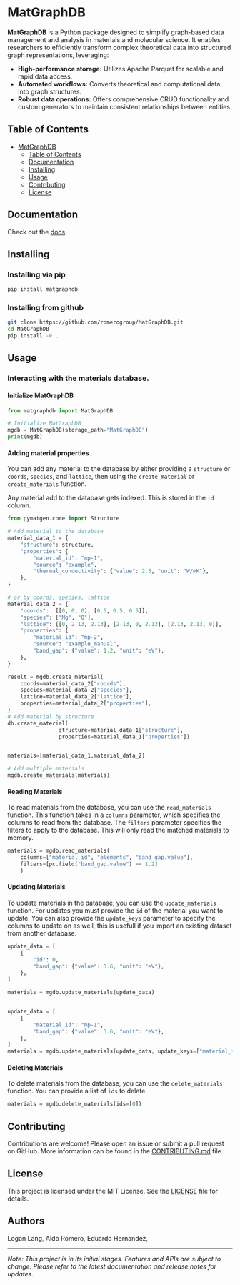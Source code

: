 # MatGraphDB

**MatGraphDB** is a Python package designed to simplify graph-based data management and analysis in materials and molecular science. It enables researchers to efficiently transform complex theoretical data into structured graph representations, leveraging:

- **High-performance storage:** Utilizes Apache Parquet for scalable and rapid data access.
- **Automated workflows:** Converts theoretical and computational data into graph structures.
- **Robust data operations:** Offers comprehensive CRUD functionality and custom generators to maintain consistent relationships between entities.

## Table of Contents
- [MatGraphDB](#matgraphdb)
    - [Table of Contents](#table-of-contents)
    - [Documentation](#documentation)
    - [Installing](#installing)
    - [Usage](#usage)
    - [Contributing](#contributing)
    - [License](#license)


## Documentation

Check out the [docs](https://romerogroup.github.io/MatGraphDB/)


## Installing

### Installing via pip
```bash
pip install matgraphdb
```

### Installing from github
```bash
git clone https://github.com/romerogroup/MatGraphDB.git
cd MatGraphDB
pip install -e .
```

## Usage

### Interacting with the materials database.

#### Initialize MatGraphDB
```python
from matgraphdb import MatGraphDB

# Initialize MatGraphDB
mgdb = MatGraphDB(storage_path="MatGraphDB")
print(mgdb)
```

#### Adding material properties

You can add any material to the database by either providing a `structure` or `coords`, `species`, and `lattice`, then using the `create_material` or `create_materials` function. 

Any material add to the database gets indexed. This is stored in the `id` column.

```python
from pymatgen.core import Structure

# Add material to the database
material_data_1 = {
    "structure": structure,
    "properties": {
        "material_id": "mp-1",
        "source": "example",
        "thermal_conductivity": {"value": 2.5, "unit": "W/mK"},
    },
}

# or by coords, species, lattice
material_data_2 = {
    "coords":  [[0, 0, 0], [0.5, 0.5, 0.5]],
    "species": ["Mg", "O"],
    "lattice": [[0, 2.13, 2.13], [2.13, 0, 2.13], [2.13, 2.13, 0]],
    "properties": {
        "material_id": "mp-2",
        "source": "example_manual",
        "band_gap": {"value": 1.2, "unit": "eV"},
    },
}

result = mgdb.create_material(
    coords=material_data_2["coords"],
    species=material_data_2["species"],
    lattice=material_data_2["lattice"],
    properties=material_data_2["properties"],
)
# Add material by structure
db.create_material(
                structure=material_data_1["structure"],
                properties=material_data_1["properties"])


materials=[material_data_1,material_data_2]

# Add multiple materials
mgdb.create_materials(materials)

```

####  Reading Materials
 
To read materials from the database, you can use the `read_materials` function. This function takes in a `columns` parameter, which specifies the columns to read from the database. The `filters` parameter specifies the filters to apply to the database. This will only read the matched materials to memory.

```python
materials = mgdb.read_materials( 
    columns=["material_id", "elements", "band_gap.value"],
    filters=[pc.field("band_gap.value") == 1.2]
    )
```

####  Updating Materials

To update materials in the database, you can use the `update_materials` function. For updates you must provide the `id` of the material you want to update. You can also provide the `update_keys` parameter to specify the columns to update on as well, this is usefull if you import an existing dataset from another database.

```python
update_data = [
    {
        "id": 0,
        "band_gap": {"value": 3.6, "unit": "eV"},
    },
]

materials = mgdb.update_materials(update_data)


update_data = [
    {
        "material_id": "mp-1",
        "band_gap": {"value": 3.6, "unit": "eV"},
    },
]
materials = mgdb.update_materials(update_data, update_keys=["material_id"])
```

#### Deleting Materials

To delete materials from the database, you can use the `delete_materials` function. You can provide a list of `ids` to delete.

```python
materials = mgdb.delete_materials(ids=[0])
```


## Contributing

Contributions are welcome! Please open an issue or submit a pull request on GitHub. More information can be found in the [CONTRIBUTING.md](https://github.com/lllangWV/ParquetDB/blob/main/CONTRIBUTING.md) file.

## License

This project is licensed under the MIT License. See the [LICENSE](LICENSE) file for details.


## Authors
Logan Lang,
Aldo Romero,
Eduardo Hernandez,


---

*Note: This project is in its initial stages. Features and APIs are subject to change. Please refer to the latest documentation and release notes for updates.*



